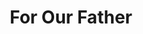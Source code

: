 ---
pid: CH865
title: For Our Father
location_transcription: 
zipcode: '74047'
outside_phl: 'Mounds OK '
neighborhood: 
age: '11'
age_range: 6-13
instagram: 
image_file_name: CH_865.jpg
proposal_transcription: 
topic: Figure,History,Philadelphia,Politics
topic_summary: 0, 0, 0, 0
type: Sculpture Statue
keywords_other: Ben Franklin
credit: Brett Sweger
image_labels: Ben Franklin
twitter: 
facebook: 
permalink: "/monuments/ch865/"
layout: item-page
---